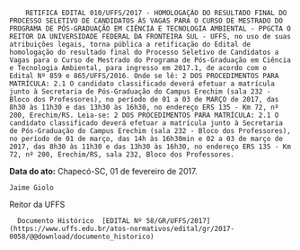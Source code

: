         RETIFICA EDITAL 010/UFFS/2017 - HOMOLOGAÇÃO DO RESULTADO FINAL DO PROCESSO SELETIVO DE CANDIDATOS ÀS VAGAS PARA O CURSO DE MESTRADO DO PROGRAMA DE PÓS-GRADUAÇÃO EM CIÊNCIA E TECNOLOGIA AMBIENTAL - PPGCTA O REITOR DA UNIVERSIDADE FEDERAL DA FRONTEIRA SUL - UFFS, no uso de suas atribuições legais, torna pública a retificação do Edital de homologação do resultado final do Processo Seletivo de Candidatos a Vagas para o Curso de Mestrado do Programa de Pós-Graduação em Ciência e Tecnologia Ambiental, para ingresso em 2017.1, de acordo com o Edital Nº 859 e 865/UFFS/2016. Onde se lê: 2 DOS PROCEDIMENTOS PARA MATRÍCULA: 2.1 O candidato classificado deverá efetuar a matrícula junto à Secretaria de Pós-Graduação do Campus Erechim (sala 232 - Bloco dos Professores), no período de 01 a 03 de MARÇO de 2017, das 8h30 às 11h30 e das 13h30 às 16h30, no endereço ERS 135 - Km 72, nº 200, Erechim/RS. Leia-se: 2 DOS PROCEDIMENTOS PARA MATRÍCULA: 2.1 O candidato classificado deverá efetuar a matrícula junto à Secretaria de Pós-Graduação do Campus Erechim (sala 232 - Bloco dos Professores), no período de 01 de março, das 14h às 16h30min e 02 a 03 de março de 2017, das 8h30 às 11h30 e das 13h30 às 16h30, no endereço ERS 135 - Km 72, nº 200, Erechim/RS, sala 232, Bloco dos Professores. 

   **Data do ato:** Chapecó-SC, 01 de fevereiro de 2017.   
 

    Jaime Giolo   
 Reitor da UFFS 

      Documento Histórico  [EDITAL Nº 58/GR/UFFS/2017](https://www.uffs.edu.br/atos-normativos/edital/gr/2017-0058/@@download/documento_historico)     
      